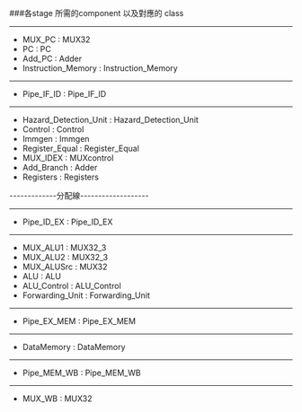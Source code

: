 ###各stage 所需的component 以及對應的 class


----------------------------------

- MUX_PC : MUX32
- PC : PC
- Add_PC : Adder
- Instruction_Memory : Instruction_Memory

---------------------------------

- Pipe_IF_ID : Pipe_IF_ID

----------------------------------

- Hazard_Detection_Unit : Hazard_Detection_Unit
- Control : Control
- Immgen : Immgen
- Register_Equal : Register_Equal
- MUX_IDEX : MUXcontrol
- Add_Branch : Adder
- Registers : Registers

-------------分配線-------------------


----------------------------------

- Pipe_ID_EX : Pipe_ID_EX

----------------------------------

- MUX_ALU1 : MUX32_3
- MUX_ALU2 : MUX32_3
- MUX_ALUSrc : MUX32
- ALU : ALU
- ALU_Control : ALU_Control 
- Forwarding_Unit : Forwarding_Unit

----------------------------------

- Pipe_EX_MEM : Pipe_EX_MEM

----------------------------------

- DataMemory : DataMemory

----------------------------------

- Pipe_MEM_WB : Pipe_MEM_WB

----------------------------------

- MUX_WB : MUX32 
